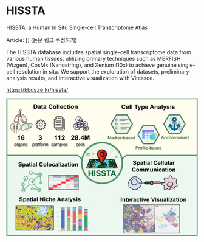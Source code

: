 # HISSTA
HISSTA: a Human In Situ Single-cell Transcriptome Atlas

Article: [] (논문 링크 수정하기)

The HISSTA database includes spatial single-cell transcriptome data from various human tissues, utilizing primary techniques such as MERFISH (Vizgen), CosMx (Nanostring), and Xenium (10x) to achieve genuine single-cell resolution in situ. We support the exploration of datasets, preliminary analysis results, and interactive visualization with Vitessce.


https://kbds.re.kr/hissta/


![Graphical Abstract](images/0_graphical_abstract.png)
